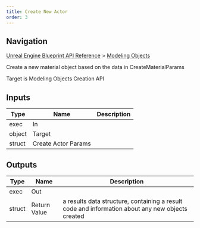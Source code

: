 ```yaml
---
title: Create New Actor
order: 3
---
```

## Navigation

[Unreal Engine Blueprint API Reference](https://dev.epicgames.com/documentation/en-us/unreal-engine/BlueprintAPI) > [Modeling Objects](https://dev.epicgames.com/documentation/en-us/unreal-engine/BlueprintAPI/ModelingObjects)

Create a new material object based on the data in CreateMaterialParams

Target is Modeling Objects Creation API

## Inputs

| Type | Name | Description |
| --- | --- | --- |
| exec | In |  |
| object | Target |  |
| struct | Create Actor Params |  |

## Outputs

| Type | Name | Description |
| --- | --- | --- |
| exec | Out |  |
| struct | Return Value | a results data structure, containing a result code and information about any new objects created |
